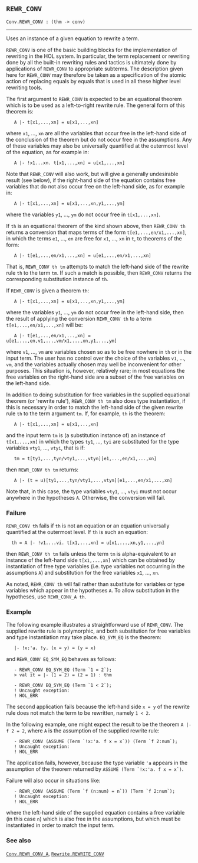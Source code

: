 ## `REWR_CONV`

``` hol4
Conv.REWR_CONV : (thm -> conv)
```

------------------------------------------------------------------------

Uses an instance of a given equation to rewrite a term.

`REWR_CONV` is one of the basic building blocks for the implementation
of rewriting in the HOL system. In particular, the term replacement or
rewriting done by all the built-in rewriting rules and tactics is
ultimately done by applications of `REWR_CONV` to appropriate subterms.
The description given here for `REWR_CONV` may therefore be taken as a
specification of the atomic action of replacing equals by equals that is
used in all these higher level rewriting tools.

The first argument to `REWR_CONV` is expected to be an equational
theorem which is to be used as a left-to-right rewrite rule. The general
form of this theorem is:

``` hol4
   A |- t[x1,...,xn] = u[x1,...,xn]
```

where `x1`, ..., `xn` are all the variables that occur free in the
left-hand side of the conclusion of the theorem but do not occur free in
the assumptions. Any of these variables may also be universally
quantified at the outermost level of the equation, as for example in:

``` hol4
   A |- !x1...xn. t[x1,...,xn] = u[x1,...,xn]
```

Note that `REWR_CONV` will also work, but will give a generally
undesirable result (see below), if the right-hand side of the equation
contains free variables that do not also occur free on the left-hand
side, as for example in:

``` hol4
   A |- t[x1,...,xn] = u[x1,...,xn,y1,...,ym]
```

where the variables `y1`, ..., `ym` do not occur free in `t[x1,...,xn]`.

If `th` is an equational theorem of the kind shown above, then
`REWR_CONV th` returns a conversion that maps terms of the form
`t[e1,...,en/x1,...,xn]`, in which the terms `e1`, ..., `en` are free
for `x1`, ..., `xn` in `t`, to theorems of the form:

``` hol4
   A |- t[e1,...,en/x1,...,xn] = u[e1,...,en/x1,...,xn]
```

That is, `REWR_CONV th tm` attempts to match the left-hand side of the
rewrite rule `th` to the term `tm`. If such a match is possible, then
`REWR_CONV` returns the corresponding substitution instance of `th`.

If `REWR_CONV` is given a theorem `th`:

``` hol4
   A |- t[x1,...,xn] = u[x1,...,xn,y1,...,ym]
```

where the variables `y1`, ..., `ym` do not occur free in the left-hand
side, then the result of applying the conversion `REWR_CONV th` to a
term `t[e1,...,en/x1,...,xn]` will be:

``` hol4
   A |- t[e1,...,en/x1,...,xn] = u[e1,...,en,v1,...,vm/x1,...,xn,y1,...,ym]
```

where `v1`, ..., `vm` are variables chosen so as to be free nowhere in
`th` or in the input term. The user has no control over the choice of
the variables `v1`, ..., `vm`, and the variables actually chosen may
well be inconvenient for other purposes. This situation is, however,
relatively rare; in most equations the free variables on the right-hand
side are a subset of the free variables on the left-hand side.

In addition to doing substitution for free variables in the supplied
equational theorem (or 'rewrite rule'), `REWR_CONV th tm` also does type
instantiation, if this is necessary in order to match the left-hand side
of the given rewrite rule `th` to the term argument `tm`. If, for
example, `th` is the theorem:

``` hol4
   A |- t[x1,...,xn] = u[x1,...,xn]
```

and the input term `tm` is (a substitution instance of) an instance of
`t[x1,...,xn]` in which the types `ty1`, ..., `tyi` are substituted for
the type variables `vty1`, ..., `vtyi`, that is if:

``` hol4
   tm = t[ty1,...,tyn/vty1,...,vtyn][e1,...,en/x1,...,xn]
```

then `REWR_CONV th tm` returns:

``` hol4
   A |- (t = u)[ty1,...,tyn/vty1,...,vtyn][e1,...,en/x1,...,xn]
```

Note that, in this case, the type variables `vty1`, ..., `vtyi` must not
occur anywhere in the hypotheses `A`. Otherwise, the conversion will
fail.

### Failure

`REWR_CONV th` fails if `th` is not an equation or an equation
universally quantified at the outermost level. If `th` is such an
equation:

``` hol4
  th = A |- !v1....vi. t[x1,...,xn] = u[x1,...,xn,y1,...,yn]
```

then `REWR_CONV th tm` fails unless the term `tm` is alpha-equivalent to
an instance of the left-hand side `t[x1,...,xn]` which can be obtained
by instantiation of free type variables (i.e. type variables not
occurring in the assumptions `A`) and substitution for the free
variables `x1`, ..., `xn`.

As noted, `REWR_CONV th` will fail rather than substitute for variables
or type variables which appear in the hypotheses `A`. To allow
substitution in the hypotheses, use `REWR_CONV_A th`.

### Example

The following example illustrates a straightforward use of `REWR_CONV`.
The supplied rewrite rule is polymorphic, and both substitution for free
variables and type instantiation may take place. `EQ_SYM_EQ` is the
theorem:

``` hol4
   |- !x:'a. !y. (x = y) = (y = x)
```

and `REWR_CONV EQ_SYM_EQ` behaves as follows:

``` hol4
   - REWR_CONV EQ_SYM_EQ (Term `1 = 2`);
   > val it = |- (1 = 2) = (2 = 1) : thm

   - REWR_CONV EQ_SYM_EQ (Term `1 < 2`);
   ! Uncaught exception:
   ! HOL_ERR
```

The second application fails because the left-hand side `x = y` of the
rewrite rule does not match the term to be rewritten, namely `1 < 2`.

In the following example, one might expect the result to be the theorem
`A |- f 2 = 2`, where `A` is the assumption of the supplied rewrite
rule:

``` hol4
   - REWR_CONV (ASSUME (Term `!x:'a. f x = x`)) (Term `f 2:num`);
   ! Uncaught exception:
   ! HOL_ERR
```

The application fails, however, because the type variable `'a` appears
in the assumption of the theorem returned by
`` ASSUME (Term `!x:'a. f x = x`) ``.

Failure will also occur in situations like:

``` hol4
   - REWR_CONV (ASSUME (Term `f (n:num) = n`)) (Term `f 2:num`);
   ! Uncaught exception:
   ! HOL_ERR
```

where the left-hand side of the supplied equation contains a free
variable (in this case `n`) which is also free in the assumptions, but
which must be instantiated in order to match the input term.

### See also

[`Conv.REWR_CONV_A`](#Conv.REWR_CONV_A),
[`Rewrite.REWRITE_CONV`](#Rewrite.REWRITE_CONV)
